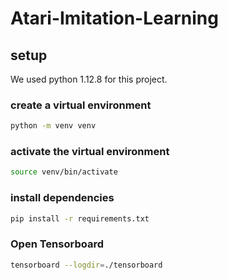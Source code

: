 # Atari-Imitation-Learning

## setup

We used python 1.12.8 for this project.

### create a virtual environment
```bash
python -m venv venv
```

### activate the virtual environment
```bash
source venv/bin/activate
```

### install dependencies
```bash
pip install -r requirements.txt
```

### Open Tensorboard
```bash
tensorboard --logdir=./tensorboard
```